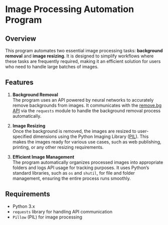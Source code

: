 # Image Processing Automation Program

## Overview
This program automates two essential image processing tasks: **background removal** and **image resizing**. It is designed to simplify workflows where these tasks are frequently required, making it an efficient solution for users who need to handle large batches of images.

## Features

1. **Background Removal**  
   The program uses an API powered by neural networks to accurately remove backgrounds from images. It communicates with the [remove.bg API](https://www.remove.bg/api) via the `requests` module to handle the background removal process automatically.

2. **Image Resizing**  
   Once the background is removed, the images are resized to user-specified dimensions using the Python Imaging Library ([PIL](https://pillow.readthedocs.io/)). This makes the images ready for various use cases, such as web publishing, printing, or any other resizing requirements.

3. **Efficient Image Management**  
   The program automatically organizes processed images into appropriate folders and logs API usage for tracking purposes. It uses Python’s standard libraries, such as `os` and `shutil`, for file and folder management, ensuring the entire process runs smoothly.

## Requirements
- Python 3.x
- `requests` library for handling API communication
- `Pillow` (PIL) for image processing
